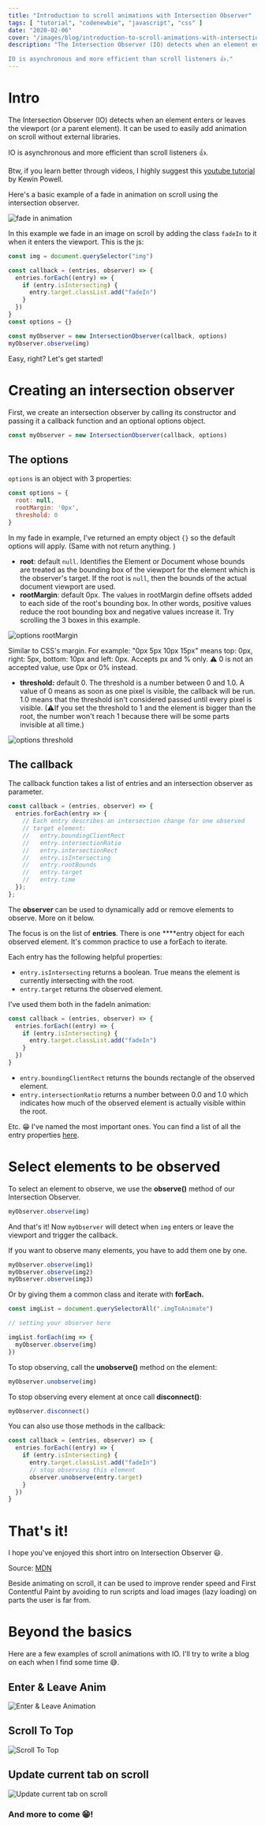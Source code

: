 ```yaml
---
title: "Introduction to scroll animations with Intersection Observer"
tags: [ "tutorial", "codenewbie", "javascript", "css" ]
date: "2020-02-06"
cover: "/images/blog/introduction-to-scroll-animations-with-intersection-observer/cover-1.png"
description: "The Intersection Observer (IO) detects when an element enters or leaves the viewport (or a parent element). It can be used to easily add animation on scroll without external libraries.

IO is asynchronous and more efficient than scroll listeners 👍."
---
```


# Intro

The Intersection Observer (IO) detects when an element enters or leaves the viewport (or a parent element). It can be used to easily add animation on scroll without external libraries.

IO is asynchronous and more efficient than scroll listeners 👍.

Btw, if you learn better through videos, I highly suggest this [youtube tutorial](https://www.youtube.com/watch?v=T8EYosX4NOo) by Kewin Powell.

Here's a basic example of a fade in animation on scroll using the intersection observer.

![ fade in animation ](https://codepen.io/ljc-dev/pen/XWNXBJg?editors=0010)

In this example we fade in an image on scroll by adding the class `fadeIn`  to it when it enters the viewport. This is the js:

```jsx
const img = document.querySelector("img")

const callback = (entries, observer) => {
  entries.forEach((entry) => {
    if (entry.isIntersecting) {
      entry.target.classList.add("fadeIn")
    }
  })
}
const options = {}

const myObserver = new IntersectionObserver(callback, options)
myObserver.observe(img)
```

Easy, right? Let's get started!

# Creating an intersection observer

First, we create an intersection observer by calling its constructor and passing it a callback function and an optional options object.

```jsx
const myObserver = new IntersectionObserver(callback, options)
```

## The options

`options` is an object with 3 properties:

```jsx
const options = {
  root: null,
  rootMargin: '0px',
  threshold: 0
}
```

In my fade in example, I've returned an empty object `{}` so the default options will apply. (Same with not return anything. )

- **root**: default `null`.  Identifies the Element or Document whose bounds are treated as the bounding box of the viewport for the element which is the observer's target. If the root is `null`, then the bounds of the actual document viewport are used.
- **rootMargin**: default 0px. The values in rootMargin define offsets added to each side of the root's bounding box.  In other words, positive values reduce the root bounding box and negative values increase it. Try scrolling the 3 boxes in this example.

![ options rootMargin](https://codepen.io/ljc-dev/pen/vYyLVdR?editors=0010)

Similar to CSS's margin. For example: "0px 5px 10px 15px" means top: 0px, right: 5px, bottom: 10px and left: 0px.  Accepts px and % only. ⚠ 0 is not an accepted value, use 0px or 0% instead.

- **threshold:**  default 0. The threshold is a number between 0 and 1.0. 
A value of  0 means as soon as one pixel is visible, the callback will be run.  1.0  means that the threshold isn't considered passed until every pixel is visible. (⚠If you set the threshold to 1 and the element is bigger than the root, the number won't reach 1 because there will be some parts invisible at all time.)

![options threshold](https://codepen.io/ljc-dev/pen/bGBEOMa)

## The callback

The callback function takes a list of entries and an intersection observer as parameter.

```jsx
const callback = (entries, observer) => {
  entries.forEach(entry => {
    // Each entry describes an intersection change for one observed
    // target element:
    //   entry.boundingClientRect
    //   entry.intersectionRatio
    //   entry.intersectionRect
    //   entry.isIntersecting
    //   entry.rootBounds
    //   entry.target
    //   entry.time
  });
};
```

The **observer** can be used to dynamically add or remove elements to observe. More on it below.

The focus is on the list of **entries**. There is one ****entry object for each observed element. It's common practice to use a forEach to iterate.

Each entry has the following helpful properties:

- `entry.isIntersecting` returns a boolean. True means the element is currently intersecting with the root.
- `entry.target` returns the observed element.

I've used them both in the fadeIn animation:

```jsx
const callback = (entries, observer) => {
  entries.forEach((entry) => {
    if (entry.isIntersecting) {
      entry.target.classList.add("fadeIn")
    }
  })
}
```

- `entry.boundingClientRect` returns the bounds rectangle of the observed element.
- `entry.intersectionRatio` returns a number between 0.0 and 1.0 which indicates how much of the observed element is actually visible within the root.

Etc. 😁 I've named the most important ones. You can find a list of all the entry properties [here](https://developer.mozilla.org/en-US/docs/Web/API/IntersectionObserverEntry).

# Select elements to be observed

To select an element to observe, we use the **observe()** method of our Intersection Observer.

```jsx
myObserver.observe(img)
```

And that's it! Now `myObserver` will detect when `img` enters or leave the viewport and trigger the callback.

If you want to observe many elements, you have to add them one by one.

```jsx
myObserver.observe(img1)
myObserver.observe(img2)
myObserver.observe(img3)
```

Or by giving them a common class and iterate with **forEach.**

```jsx
const imgList = document.querySelectorAll(".imgToAnimate")

// setting your observer here

imgList.forEach(img => {
  myObserver.observe(img)
})
```

To stop observing, call the **unobserve()** method on the element:

```jsx
myObserver.unobserve(img)
```

To stop observing every element at once call **disconnect()**:

```jsx
myObserver.disconnect()
```

You can also use those methods in the callback:

```jsx
const callback = (entries, observer) => {
  entries.forEach((entry) => {
    if (entry.isIntersecting) {
      entry.target.classList.add("fadeIn")
      // stop observing this element
      observer.unobserve(entry.target)
    }
  })
}
```

# That's it!

I hope you've enjoyed this short intro on Intersection Observer 😃. 

Source: [MDN](https://developer.mozilla.org/en-US/docs/Web/API/Intersection_Observer_API)

Beside animating on scroll, it can be used to improve render speed and First Contentful Paint by avoiding to run scripts and load images (lazy loading) on parts the user is far from. 

# Beyond the basics

Here are a few examples of scroll animations with IO. I'll try to write a blog on each when I find some time 😅.

## Enter & Leave Anim

![Enter & Leave Animation](https://codepen.io/ljc-dev/pen/mdOVNqr?editors=0010)

## Scroll To Top

![Scroll To Top](https://codepen.io/ljc-dev/pen/abBdxPb)

## Update current tab on scroll

![Update current tab on scroll](https://codepen.io/ljc-dev/pen/MWbKdEW)

### And more to come 😁!